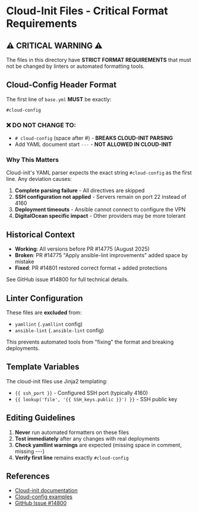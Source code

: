 # Cloud-Init Files - Critical Format Requirements

## ⚠️ CRITICAL WARNING ⚠️

The files in this directory have **STRICT FORMAT REQUIREMENTS** that must not be changed by linters or automated formatting tools.

## Cloud-Config Header Format

The first line of `base.yml` **MUST** be exactly:
```
#cloud-config
```

### ❌ DO NOT CHANGE TO:
- `# cloud-config` (space after #) - **BREAKS CLOUD-INIT PARSING**
- Add YAML document start `---` - **NOT ALLOWED IN CLOUD-INIT**

### Why This Matters

Cloud-init's YAML parser expects the exact string `#cloud-config` as the first line. Any deviation causes:

1. **Complete parsing failure** - All directives are skipped
2. **SSH configuration not applied** - Servers remain on port 22 instead of 4160
3. **Deployment timeouts** - Ansible cannot connect to configure the VPN
4. **DigitalOcean specific impact** - Other providers may be more tolerant

## Historical Context

- **Working**: All versions before PR #14775 (August 2025)
- **Broken**: PR #14775 "Apply ansible-lint improvements" added space by mistake
- **Fixed**: PR #14801 restored correct format + added protections

See GitHub issue #14800 for full technical details.

## Linter Configuration

These files are **excluded** from:
- `yamllint` (`.yamllint` config)
- `ansible-lint` (`.ansible-lint` config)

This prevents automated tools from "fixing" the format and breaking deployments.

## Template Variables

The cloud-init files use Jinja2 templating:
- `{{ ssh_port }}` - Configured SSH port (typically 4160)
- `{{ lookup('file', '{{ SSH_keys.public }}') }}` - SSH public key

## Editing Guidelines

1. **Never** run automated formatters on these files
2. **Test immediately** after any changes with real deployments
3. **Check yamllint warnings** are expected (missing space in comment, missing ---)
4. **Verify first line** remains exactly `#cloud-config`

## References

- [Cloud-init documentation](https://cloudinit.readthedocs.io/)
- [Cloud-config examples](https://cloudinit.readthedocs.io/en/latest/reference/examples.html)
- [GitHub Issue #14800](https://github.com/trailofbits/algo/issues/14800)
